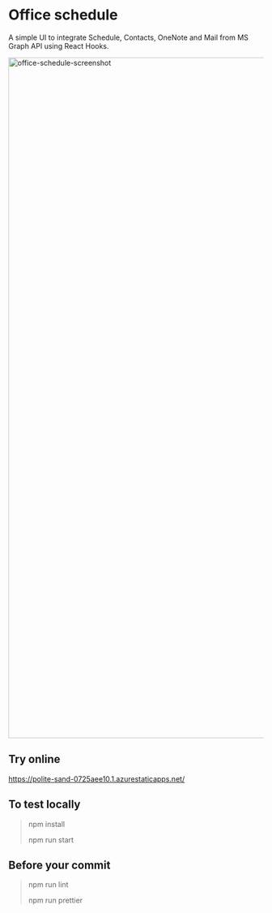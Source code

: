 # Office schedule

A simple UI to integrate Schedule, Contacts, OneNote and Mail from MS Graph API using React Hooks.

<img width="1342" alt="office-schedule-screenshot" src="https://user-images.githubusercontent.com/180231/160195683-b36988e0-b754-426e-abe9-7e062718b8f7.png">

## Try online

https://polite-sand-0725aee10.1.azurestaticapps.net/

## To test locally

> npm install
>
> npm run start

## Before your commit

> npm run lint
>
> npm run prettier
